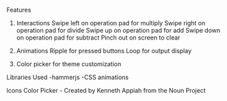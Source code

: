 Features
1) Interactions
Swipe left on operation pad for multiply
Swipe right on operation pad for divide
Swipe up on operation pad for add
Swipe down on operation pad for subtract
Pinch out on screen to clear

2) Animations
Ripple for pressed buttons
Loop for output display

3) Color picker for theme customization

Libraries Used
-hammerjs
-CSS animations

Icons
Color Picker - Created by Kenneth Appiah from the Noun Project